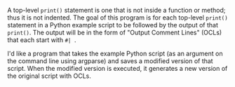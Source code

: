 A top-level `print()` statement is one that is not inside a function or method; thus it is not indented.
The goal of this program is for each top-level `print()` statement in a Python example script to be followed by 
the output of that `print()`.
The output will be in the form of "Output Comment Lines" (OCLs) that each start with `#| `.

I'd like a program that takes the example Python script (as an argument on the command line using argparse)
and saves a modified version of that script.
When the modified version is executed, it generates a new version of the original script with OCLs.
